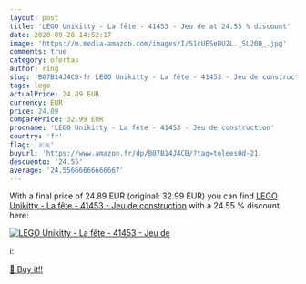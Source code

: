 ```yaml
---
layout: post
title: 'LEGO Unikitty - La fête - 41453 - Jeu de at 24.55 % discount'
date: 2020-09-28 14:52:17
image: 'https://m.media-amazon.com/images/I/51cUESeDU2L._SL200_.jpg'
comments: true
category: ofertas
author: ring
slug: 'B07B14J4CB-fr LEGO Unikitty - La fête - 41453 - Jeu de construction'
tags: lego
actualPrice: 24.89 EUR
currency: EUR
price: 24.89
comparePrice: 32.99 EUR
prodname: 'LEGO Unikitty - La fête - 41453 - Jeu de construction'
country: 'fr'
flag: '🇫🇷'
buyurl: 'https://www.amazon.fr/dp/B07B14J4CB/?tag=tolees0d-21'
descuento: '24.55'
average: '24.55666666666667'
---
```


With a final price of 24.89 EUR (original: 32.99 EUR) you can find [LEGO Unikitty - La fête - 41453 - Jeu de construction](https://www.amazon.fr/dp/B07B14J4CB/?tag=tolees0d-21) with a  24.55 % discount here:

[![LEGO Unikitty - La fête - 41453 - Jeu de](https://m.media-amazon.com/images/I/51cUESeDU2L._SL200_.jpg)](https://www.amazon.fr/dp/B07B14J4CB/?tag=tolees0d-21)

ℹ️:


[🛒 Buy it!!](https://www.amazon.fr/dp/B07B14J4CB/?tag=tolees0d-21)
